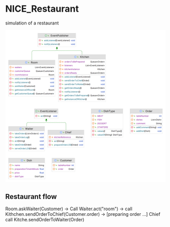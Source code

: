 # NICE_Restaurant
simulation of a restaurant

![class diagram](ClassDiagram.png)

## Restaurant flow
Room.askWaiter(Customer) -> Call Waiter.act("room") -> call Kithchen.sendOrderToChief(Customer.order) -> [preparing order ...] Chief call Kitche.sendOrderToWaiter(Order)

